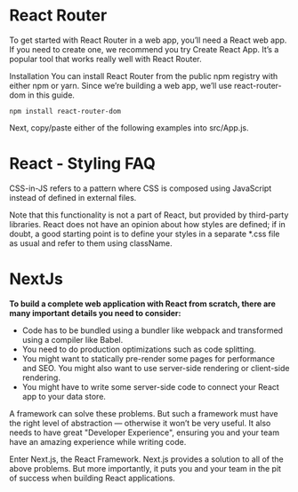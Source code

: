 # React Router

To get started with React Router in a web app, you’ll need a React web app. If you need to create one, we recommend you try Create React App. It’s a popular tool that works really well with React Router.

Installation
You can install React Router from the public npm registry with either npm or yarn. Since we’re building a web app, we’ll use react-router-dom in this guide.
```
npm install react-router-dom

```

Next, copy/paste either of the following examples into src/App.js.

# React - Styling FAQ

CSS-in-JS refers to a pattern where CSS is composed using JavaScript instead of defined in external files.

Note that this functionality is not a part of React, but provided by third-party libraries. React does not have an opinion about how styles are defined; if in doubt, a good starting point is to define your styles in a separate *.css file as usual and refer to them using className.

# NextJs

**To build a complete web application with React from scratch, there are many important details you need to consider:**

* Code has to be bundled using a bundler like webpack and transformed using a compiler like Babel.
* You need to do production optimizations such as code splitting.
* You might want to statically pre-render some pages for performance and SEO. You might also want to use server-side rendering or client-side rendering.
* You might have to write some server-side code to connect your React app to your data store.

A framework can solve these problems. But such a framework must have the right level of abstraction — otherwise it won’t be very useful. It also needs to have great "Developer Experience", ensuring you and your team have an amazing experience while writing code.

Enter Next.js, the React Framework. Next.js provides a solution to all of the above problems. But more importantly, it puts you and your team in the pit of success when building React applications.